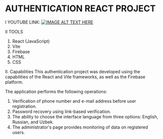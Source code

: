 # AUTHENTICATION REACT PROJECT

I YOUTUBE LINK: [![IMAGE ALT TEXT HERE](https://www.youtube.com/watch?v=8sI0LkE5U_E)](https://www.youtube.com/watch?v=8sI0LkE5U_E)

II TOOLS
1. React (JavaScript)
2. Vite
3. Firebase
4. HTML
5. CSS
   
II. Capabilities
This authentication project was developed using the capabilities of the React and Vite frameworks, as well as the Firebase platform. 

The application performs the following operations:
1. Verification of phone number and e-mail address before user registration.
2. Password recovery using link-based verification.
3. The ability to choose the interface language from three options: English, Russian, and Uzbek.
4. The administrator's page provides monitoring of data on registered users.

